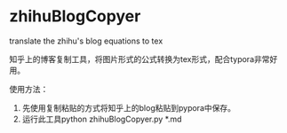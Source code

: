 # zhihuBlogCopyer
translate the zhihu's blog equations to tex


知乎上的博客复制工具，将图片形式的公式转换为tex形式，配合typora非常好用。

使用方法：

1. 先使用复制粘贴的方式将知乎上的blog粘贴到pypora中保存。
2. 运行此工具python zhihuBlogCopyer.py *.md
